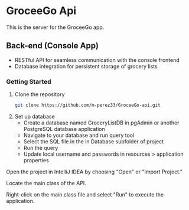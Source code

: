 # GroceeGo Api

This is the server for the GroceeGo app.


## Back-end (Console App)
- RESTful API for seamless communication with the console frontend
- Database integration for persistent storage of grocery lists


### Getting Started
1. Clone the repository
   ```bash
   git clone https://github.com/m-perez33/GroceeGo-api.git

2. Set up database
   * Create a database named GroceryListDB in pgAdmin or another PostgreSQL database application
   * Navigate to your database and run query tool
   * Select the SQL file in the in Database subfolder of project
   * Run the query
   * Update local username and passwords in resources > application properties

Open the project in IntelliJ IDEA by choosing "Open" or "Import Project."

Locate the main class of the API.

Right-click on the main class file and select "Run" to execute the application. 


